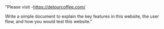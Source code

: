 "Please visit -https://detourcoffee.com/

 Write a simple document to explain the key features in this website, the user flow, and how you would test this website."